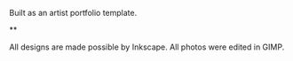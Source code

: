 Built as an artist portfolio template.

**

All designs are made possible by Inkscape.
All photos were edited in GIMP.
